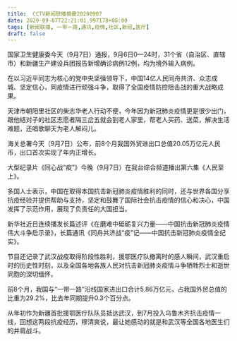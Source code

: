 ```yaml
---
title:  CCTV新闻联播摘要20200907
date: 2020-09-07T22:21:01.997178+08:00
tags: [新闻联播, 一带一路,通讯,疫情,社区,新冠,医疗]
draft: false
---
```


国家卫生健康委今天（9月7日）通报，9月6日0—24时，31个省（自治区、直辖市）和新疆生产建设兵团报告新增确诊病例12例，均为境外输入病例。

在以习近平同志为核心的党中央坚强领导下，中国14亿人民同舟共济、众志成城、坚定信心，同<span class="keywords_content">疫情</span>进行顽强斗争，取得了全国<span class="keywords_content">疫情</span>防控阻击战的重大战略成果。

天津市朝阳里<span class="keywords_content">社区</span>的柴志华老人行动不便，今年因为<span class="keywords_content">新冠</span>肺炎<span class="keywords_content">疫情</span>更是很少出门，跟他结对子的<span class="keywords_content">社区</span>志愿者隔三岔五就会到老人家里，帮老人买药、送菜，解决生活难题，还唱歌聊天为老人解闷儿。

海关总署今天（9月7日）公布，前8个月我国外贸进出口总值20.05万亿元人民币，出口首次实现了年内正增长。

大型纪录片《同心战“疫”》今晚（9月7日）在我台综合频道播出第六集《人民至上》。

多国人士表示，中国在取得本国抗击<span class="keywords_content">新冠</span>肺炎<span class="keywords_content">疫情</span>胜利的同时，还与世界各国分享抗疫经验并提供帮助与支持，坚定和鼓舞了国际社会抗击<span class="keywords_content">疫情</span>的信心和决心，中国发挥了示范作用，展现了负责任的大国担当。

新华社近日连续播发长篇述评《在磨难中砥砺复兴力量——中国抗击<span class="keywords_content">新冠</span>肺炎<span class="keywords_content">疫情</span>伟大斗争启示录》，长篇<span class="keywords_fund">通讯</span>《同舟共济战“疫”记——中国抗击<span class="keywords_content">新冠</span>肺炎<span class="keywords_content">疫情</span>全纪实》。

节目还记录了武汉战疫取得阶段性胜利，援鄂<span class="keywords_fund">医疗</span>队撤离时的感人瞬间，武汉重启时的历史性时刻，以及全国各地各族人民对抗击<span class="keywords_content">新冠</span>肺炎<span class="keywords_content">疫情</span>斗争牺牲烈士和逝世同胞的深切缅怀。

前8个月，我国与“<span class="keywords_fund">一带一路</span>”沿线国家进出口合计5.86万亿元，占我国外贸总值的比重为29.2%，比去年同期提升0.3个百分点。

从年初作为新疆首批援鄂<span class="keywords_fund">医疗</span>队队员抵达武汉，到7月投入乌鲁木齐抗击<span class="keywords_content">疫情</span>一线，回想这两段抗疫经历，穆清爽说，最让她感动的就是和武汉等全国各地医生们的并肩战斗。
